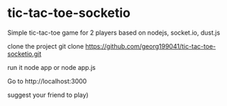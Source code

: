 tic-tac-toe-socketio
====================
Simple tic-tac-toe game for 2 players based on nodejs, socket.io, dust.js 

clone the project 
git clone https://github.com/georg199041/tic-tac-toe-socketio.git

run it
node app or node app.js

Go to http://localhost:3000

suggest your friend to play)

